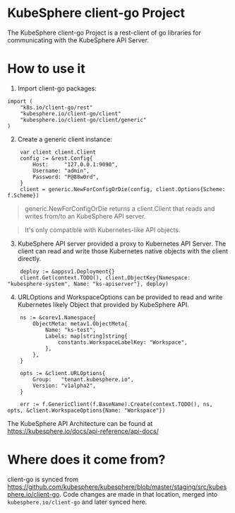 # KubeSphere client-go Project

The KubeSphere client-go Project is a rest-client of go libraries for communicating with the KubeSphere API Server.

# How to use it

1. Import client-go packages:
```golang
import (
    "k8s.io/client-go/rest"
	"kubesphere.io/client-go/client"
	"kubesphere.io/client-go/client/generic"
)
```
2. Create a generic client instance:
```golang
    var client client.Client
	config := &rest.Config{
		Host:     "127.0.0.1:9090",
		Username: "admin",
		Password: "P@88w0rd",
	}
	client = generic.NewForConfigOrDie(config, client.Options{Scheme: f.Scheme})
```
> generic.NewForConfigOrDie returns a client.Client that reads and writes from/to an KubeSphere API server. 

> It's only compatible with Kubernetes-like API objects.

3. KubeSphere API server provided a proxy to Kubernetes API Server. The client can read and write those Kubernetes native objects with the client directly.

```golang
	deploy := &appsv1.Deployment{}
	client.Get(context.TODO(), client.ObjectKey{Namespace: "kubesphere-system", Name: "ks-apiserver"}, deploy)
```

4. URLOptions and WorkspaceOptions can be provided to read and write Kubernetes likely Object that provided by KubeSphere API.
```golang
	ns := &corev1.Namespace{
		ObjectMeta: metav1.ObjectMeta{
			Name: "ks-test",
			Labels: map[string]string{
				constants.WorkspaceLabelKey: "Workspace",
			},
		},
	}

	opts := &client.URLOptions{
		Group:   "tenant.kubesphere.io",
		Version: "v1alpha2",
	}

	err := f.GenericClient(f.BaseName).Create(context.TODO(), ns, opts, &client.WorkspaceOptions{Name: "Workspace"})
```

The KubeSphere API Architecture can be found at https://kubesphere.io/docs/api-reference/api-docs/

# Where does it come from?

client-go is synced from https://github.com/kubesphere/kubesphere/blob/master/staging/src/kubesphere.io/client-go. Code changes are made in that location, merged into `kubesphere.io/client-go` and later synced here.